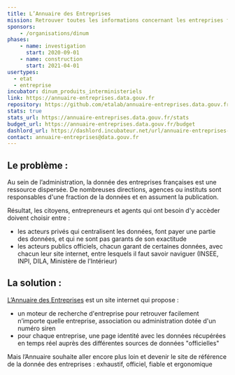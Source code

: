 ```yaml
---
title: L’Annuaire des Entreprises
mission: Retrouver toutes les informations concernant les entreprises françaises
sponsors:
    - /organisations/dinum
phases:
    - name: investigation
      start: 2020-09-01
    - name: construction
      start: 2021-04-01
usertypes:
  - etat
  - entreprise
incubator: dinum_produits_interministeriels
link: https://annuaire-entreprises.data.gouv.fr
repository: https://github.com/etalab/annuaire-entreprises.data.gouv.fr
stats: true
stats_url: https://annuaire-entreprises.data.gouv.fr/stats
budget_url: https://annuaire-entreprises.data.gouv.fr/budget
dashlord_url: https://dashlord.incubateur.net/url/annuaire-entreprises-data-gouv-fr/
contact: annuaire-entreprises@data.gouv.fr
---
```


## Le problème :

Au sein de l’administration, la donnée des entreprises françaises est une ressource dispersée. De nombreuses directions, agences ou instituts sont responsables d'une fraction de la données et en assument la publication.

Résultat, les citoyens, entrepreneurs et agents qui ont besoin d'y accèder doivent choisir entre :

-   les acteurs privés qui centralisent les données, font payer une partie des données, et qui ne sont pas garants de son exactitude
-   les acteurs publics officiels, chacun garant de certaines données, avec chacun leur site internet, entre lesquels il faut savoir naviguer (INSEE, INPI, DILA, Ministère de l’Intérieur)

## La solution :

[L’Annuaire des Entreprises](https://annuaire-entreprises.data.gouv.fr) est un site internet qui propose :

-   un moteur de recherche d'entreprise pour retrouver facilement n’importe quelle entreprise, association ou administration dotée d'un numéro siren
-   pour chaque entreprise, une page identité avec les données récupérées en temps réel auprès des différentes sources de données "officielles"

Mais l’Annuaire souhaite aller encore plus loin et devenir le site de référence de la donnée des entreprises : exhaustif, officiel, fiable et ergonomique
